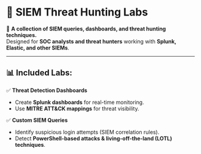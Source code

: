 # 🔎 SIEM Threat Hunting Labs  

📌 **A collection of SIEM queries, dashboards, and threat hunting techniques.**  
Designed for **SOC analysts and threat hunters** working with **Splunk, Elastic, and other SIEMs**.  

---

## 📊 Included Labs:
✅ **Threat Detection Dashboards**  
- Create **Splunk dashboards** for real-time monitoring.  
- Use **MITRE ATT&CK mappings** for threat visibility. 

✅ **Custom SIEM Queries**  
- Identify suspicious login attempts (SIEM correlation rules).  
- Detect **PowerShell-based attacks & living-off-the-land (LOTL) techniques**. 

